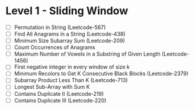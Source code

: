 # Level 1 - Sliding Window

- [ ] Permutation in String (Leetcode-567)
- [ ] Find All Anagrams in a String (Leetcode-438)
- [ ] Minimum Size Subarray Sum (Leetcode-209)
- [ ] Count Occurrences of Anagrams
- [ ] Maximum Number of Vowels in a Substring of Given Length (Leetcode-1456)
- [ ] First negative integer in every window of size k
- [ ] Minimum Recolors to Get K Consecutive Black Blocks (Leetcode-2379)
- [ ] Subarray Product Less Than K (Leetcode-713)
- [ ] Longest Sub-Array with Sum K
- [ ] Contains Duplicate II (Leetcode-219)
- [ ] Contains Duplicate III (Leetcode-220)
